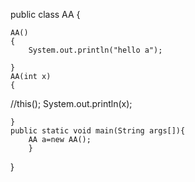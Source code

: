 

public class AA {
	  
		
	AA()
	{
		System.out.println("hello a");
		
	}  
	AA(int x)
	{  
//this();
	System.out.println(x); 
	
	} 
	public static void main(String args[]){  
		AA a=new AA();  
		} 
}
		  


